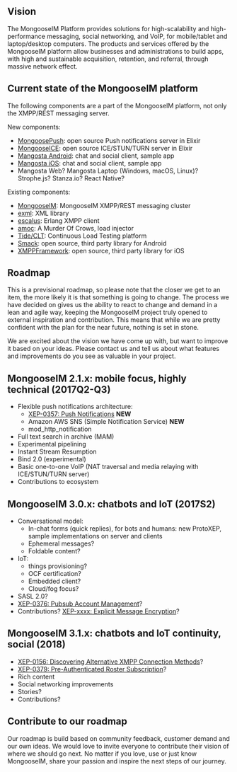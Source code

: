 ## Vision

The MongooseIM Platform provides solutions for high-scalability and high-performance messaging, social networking, and VoIP, for mobile/tablet and laptop/desktop computers. 
The products and services offered by the MongooseIM platform allow businesses and administrations to build apps, with high and sustainable acquisition, retention, and referral, through massive network effect.

## Current state of the MongooseIM platform

The following components are a part of the MongooseIM platform, not only the XMPP/REST messaging server.

New components:

* [MongoosePush](https://github.com/esl/MongoosePush): open source Push notifications server in Elixir
* [MongooseICE](https://github.com/esl/Fennec): open source ICE/STUN/TURN server in Elixir
* [Mangosta Android](https://github.com/esl/mangosta-android): chat and social client, sample app
* [Mangosta iOS](https://github.com/esl/mangosta-ios): chat and social client, sample app
* Mangosta Web? Mangosta Laptop (Windows, macOS, Linux)? Strophe.js? Stanza.io? React Native?

Existing components:

* [MongooseIM](https://github.com/esl/MongooseIM): MongooseIM XMPP/REST messaging cluster
* [exml](https://github.com/esl/exml): XML library
* [escalus](https://github.com/esl/escalus): Erlang XMPP client
* [amoc](https://github.com/esl/amoc): A Murder Of Crows, load injector
* [Tide/CLT](http://tide.erlang-solutions.com/): Continuous Load Testing platform
* [Smack](https://github.com/igniterealtime/Smack): open source, third party library for Android
* [XMPPFramework](https://github.com/robbiehanson/XMPPFramework): open source, third party library for iOS

## Roadmap

This is a previsional roadmap, so please note that the closer we get to an item, the more likely it is that something is going to change. 
The process we have decided on gives us the ability to react to change and demand in a lean and agile way, keeping the MongooseIM project truly opened to external inspiration and contribution.
This means that while we are pretty confident with the plan for the near future, nothing is set in stone. 

We are excited about the vision we have come up with, but want to improve it based on your ideas.
Please contact us and tell us about what features and improvements do you see as valuable in your project.

## MongooseIM 2.1.x: mobile focus, highly technical (2017Q2-Q3)

* Flexible push notifications architecture:
    * [XEP-0357: Push Notifications](https://xmpp.org/extensions/xep-0357.html) **NEW**
    * Amazon AWS SNS (Simple Notification Service) **NEW**
    * mod_http_notification
* Full text search in archive (MAM)
* Experimental pipelining
* Instant Stream Resumption
* Bind 2.0 (experimental)
* Basic one-to-one VoIP (NAT traversal and media relaying with ICE/STUN/TURN server)
* Contributions to ecosystem

## MongooseIM 3.0.x: chatbots and IoT (2017S2)

* Conversational model:
    * In-chat forms (quick replies), for bots and humans: new ProtoXEP, sample implementations on server and clients
    * Ephemeral messages?
    * Foldable content?
* IoT:
    * things provisioning?
    * OCF certification?
    * Embedded client?
    * Cloud/fog focus?
* SASL 2.0?
* [XEP-0376: Pubsub Account Management](https://xmpp.org/extensions/xep-0376.html)?
* Contributions? [XEP-xxxx: Explicit Message Encryption](https://xmpp.org/extensions/inbox/eme.html)?

## MongooseIM 3.1.x: chatbots and IoT continuity, social (2018)

* [XEP-0156: Discovering Alternative XMPP Connection Methods](http://xmpp.org/extensions/xep-0156.html)?
* [XEP-0379: Pre-Authenticated Roster Subscription](https://xmpp.org/extensions/xep-0379.html)?
* Rich content
* Social networking improvements
* Stories?
* Contributions?

## Contribute to our roadmap

Our roadmap is build based on community feedback, customer demand and our own ideas. We would love to invite everyone to contribute their vision of where we should go next.
No matter if you love, use or just know MongooseIM, share your passion and inspire the next steps of our journey.
